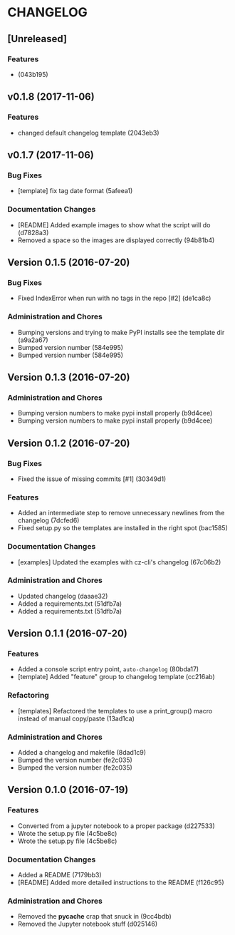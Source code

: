 # CHANGELOG


## [Unreleased]


### Features
-  (043b195)








## v0.1.8 (2017-11-06)


### Features
- changed default changelog template (2043eb3)








## v0.1.7 (2017-11-06)

### Bug Fixes
- [template] fix tag date format (5afeea1)





### Documentation Changes
- [README] Added example images to show what the script will do (d7828a3)
- Removed a space so the images are displayed correctly (94b81b4)





## Version 0.1.5 (2016-07-20)

### Bug Fixes
- Fixed IndexError when run with no tags in the repo [#2] (de1ca8c)






### Administration and Chores
- Bumping versions and trying to make PyPI installs see the template dir (a9a2a67)
- Bumped version number (584e995)
- Bumped version number (584e995)




## Version 0.1.3 (2016-07-20)






### Administration and Chores
- Bumping version numbers to make pypi install properly (b9d4cee)
- Bumping version numbers to make pypi install properly (b9d4cee)




## Version 0.1.2 (2016-07-20)

### Bug Fixes
- Fixed the issue of missing commits [#1] (30349d1)


### Features
- Added an intermediate step to remove unnecessary newlines from the changelog (7dcfed6)
- Fixed setup.py so the templates are installed in the right spot (bac1585)




### Documentation Changes
- [examples] Updated the examples with cz-cli's changelog (67c06b2)


### Administration and Chores
- Updated changelog (daaae32)
- Added a requirements.txt (51dfb7a)
- Added a requirements.txt (51dfb7a)




## Version 0.1.1 (2016-07-20)


### Features
- Added a console script entry point, `auto-changelog` (80bda17)
- [template] Added "feature" group to changelog template (cc216ab)


### Refactoring
- [templates] Refactored the templates to use a print_group() macro instead of manual copy/paste (13ad1ca)




### Administration and Chores
- Added a changelog and makefile (8dad1c9)
- Bumped the version number (fe2c035)
- Bumped the version number (fe2c035)




## Version 0.1.0 (2016-07-19)


### Features
- Converted from a jupyter notebook to a proper package (d227533)
- Wrote the setup.py file (4c5be8c)
- Wrote the setup.py file (4c5be8c)




### Documentation Changes
- Added a README (7179bb3)
- [README] Added more detailed instructions to the README (f126c95)


### Administration and Chores
- Removed the __pycache__ crap that snuck in (9cc4bdb)
- Removed the Jupyter notebook stuff (d025146)




